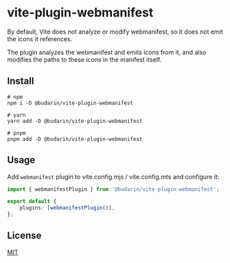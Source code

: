 # vite-plugin-webmanifest

By default, Vite does not analyze or modify webmanifest, so it does not emit the icons it references.

The plugin analyzes the webmanifest and emits icons from it, and also modifies the paths to these icons in the manifest itself.

## Install

```shell
# npm
npm i -D @budarin/vite-plugin-webmanifest

# yarn
yarn add -D @budarin/vite-plugin-webmanifest

# pnpm
pnpm add -D @budarin/vite-plugin-webmanifest

```

## Usage

Add `webmanifest` plugin to vite.config.mjs / vite.config.mts and configure it:

```ts
import { webmanifestPlugin } from '@budarin/vite-plugin-webmanifest';

export default {
    plugins: [webmanifestPlugin()],
};
```

## License

[MIT](/LICENSE)
